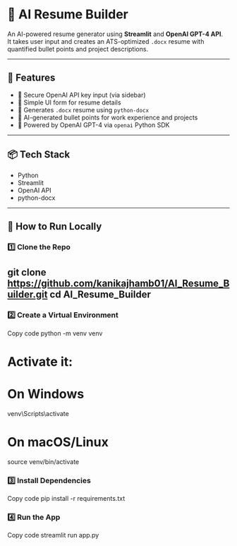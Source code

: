 # 🤖 AI Resume Builder

An AI-powered resume generator using **Streamlit** and **OpenAI GPT-4 API**.  
It takes user input and creates an ATS-optimized `.docx` resume with quantified bullet points and project descriptions.

---

## 🚀 Features

- 🔐 Secure OpenAI API key input (via sidebar)
- 📝 Simple UI form for resume details
- 📄 Generates `.docx` resume using `python-docx`
- 🎯 AI-generated bullet points for work experience and projects
- 🧠 Powered by OpenAI GPT-4 via `openai` Python SDK

---

## 📦 Tech Stack

- Python
- Streamlit
- OpenAI API
- python-docx

---

## 📂 How to Run Locally

### 1️⃣ Clone the Repo

git clone https://github.com/kanikajhamb01/AI_Resume_Builder.git
cd AI_Resume_Builder
--
### 2️⃣ Create a Virtual Environment

Copy code
python -m venv venv
# Activate it:
# On Windows
venv\Scripts\activate
# On macOS/Linux
source venv/bin/activate

### 3️⃣ Install Dependencies

Copy code
pip install -r requirements.txt

### 4️⃣ Run the App

Copy code
streamlit run app.py

